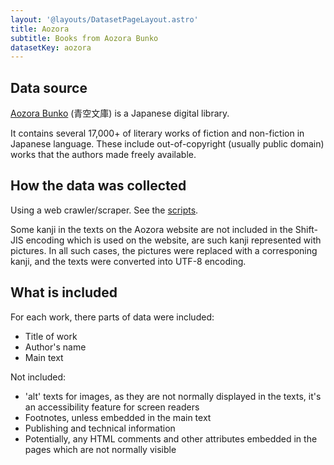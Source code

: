 ```yaml
---
layout: '@layouts/DatasetPageLayout.astro'
title: Aozora
subtitle: Books from Aozora Bunko
datasetKey: aozora
---
```


## Data source

[Aozora Bunko](https://www.aozora.gr.jp/) (青空文庫) is a Japanese digital library.

It contains several 17,000+ of literary works of fiction and non-fiction in Japanese language. These include out-of-copyright (usually public domain) works that the authors made freely available.

## How the data was collected

Using a web crawler/scraper. See the [scripts](https://github.com/scriptin/kanji-frequency/tree/master/scripts/aozora).

Some kanji in the texts on the Aozora website are not included in the Shift-JIS encoding which is used on the website, are such kanji represented with pictures. In all such cases, the pictures were replaced with a corresponing kanji, and the texts were converted into UTF-8 encoding.

## What is included

For each work, there parts of data were included:

- Title of work
- Author's name
- Main text

Not included:

- 'alt' texts for images, as they are not normally displayed in the texts, it's an accessibility feature for screen readers
- Footnotes, unless embedded in the main text
- Publishing and technical information
- Potentially, any HTML comments and other attributes embedded in the pages which are not normally visible
